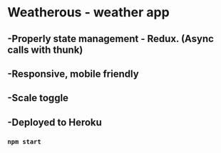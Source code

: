 # Weatherous - weather app

## -Properly state management - Redux. (Async calls with thunk)
## -Responsive, mobile friendly
## -Scale toggle
## -Deployed to Heroku

### `npm start`




